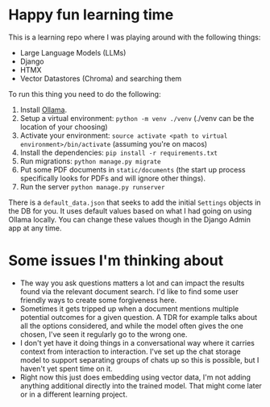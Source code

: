 # Happy fun learning time

This is a learning repo where I was playing around with the following things:
- Large Language Models (LLMs)
- Django
- HTMX
- Vector Datastores (Chroma) and searching them

To run this thing you need to do the following:
1. Install [Ollama](https://ollama.ai/). 
2. Setup a virtual environment: `python -m venv ./venv` (./venv can be the location of your choosing)
3. Activate your environment: `source activate <path to virtual environment>/bin/activate` (assuming you're on macos)
4. Install the dependencies: `pip install -r requirements.txt`
5. Run migrations: `python manage.py migrate`
6. Put some PDF documents in `static/documents` (the start up process specifically looks for PDFs and will ignore other things).
7. Run the server `python manage.py runserver`

There is a `default_data.json` that seeks to add the initial `Settings` objects in the DB for you. It uses default values based on what I had going on using Ollama locally. You can change these values though in the Django Admin app at any time.

# Some issues I'm thinking about
- The way you ask questions matters a lot and can impact the results found via the relevant document search. I'd like to find some user friendly ways to create some forgiveness here.
- Sometimes it gets tripped up when a document mentions multiple potential outcomes for a given question. A TDR for example talks about all the options considered, and while the model often gives the one chosen, I've seen it regularly go to the wrong one.
- I don't yet have it doing things in a conversational way where it carries context from interaction to interaction. I've set up the chat storage model to support separating groups of chats up so this is possible, but I haven't yet spent time on it.
- Right now this just does embedding using vector data, I'm not adding anything additional directly into the trained model. That might come later or in a different learning project.
